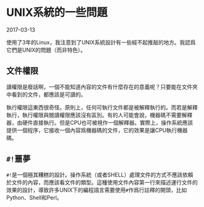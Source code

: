 # UNIX系統的一些問題

2017-03-13

使用了3年的Linux，我注意到了UNIX系統設計有一些經不起推敲的地方。我認爲它們是UNIX的問題（而非特色）。


## 文件權限

讀權限是廢話啊，一個不能知道內容的文件有什麼存在的意義呢？只要能在文件夾中看到的文件，都應該是可讀的。

執行權限這東西很奇怪。原則上，任何可執行文件都是被解釋執行的。而若是解釋執行，執行權限與閱讀權限應該沒有區別。有的人可能會說，機器碼不需要解釋器，由硬件直接執行。但是CPU也可被視作一個解釋器。實際上，操作系統應該提供一個程序，它接收一個內容爲機器碼的文件，它的效果是讓CPU執行機器碼。


## `#!`噩夢

`#!`是一個極其糟糕的設計。操作系統（或者SHELL）處理文件的方式不應該依賴於文件的內容，而應該看文件的類型。這種使用文件內容第一行來描述運行文件的效果的設計，導致許多UNIX下的編程語言需要使用`#`作爲行註釋的開頭，比如Python、Shell和Perl。
